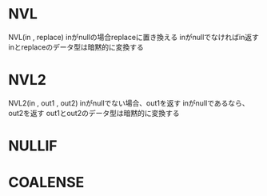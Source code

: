 # NVL
NVL(in , replace)
inがnullの場合replaceに置き換える
inがnullでなければin返す
inとreplaceのデータ型は暗黙的に変換する
# NVL2
NVL2(in , out1 , out2)
inがnullでない場合、out1を返す
inがnullであるなら、out2を返す
out1とout2のデータ型は暗黙的に変換する
# NULLIF

# COALENSE
